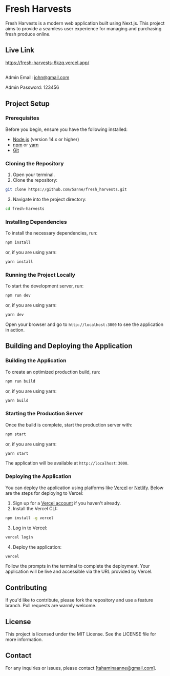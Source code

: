 # Fresh Harvests

Fresh Harvests is a modern web application built using Next.js. This project aims to provide a seamless user experience for managing and purchasing fresh produce online.

## Live Link

https://fresh-harvests-6kzq.vercel.app/

## 
Admin Email: john@gmail.com

Admin Password: 123456

## Project Setup

### Prerequisites

Before you begin, ensure you have the following installed:

- [Node.js](https://nodejs.org/) (version 14.x or higher)
- [npm](https://www.npmjs.com/) or [yarn](https://yarnpkg.com/)
- [Git](https://git-scm.com/)

### Cloning the Repository

1. Open your terminal.
2. Clone the repository:

```bash
git clone https://github.com/5anne/fresh_harvests.git
```

3. Navigate into the project directory:

```bash
cd fresh-harvests
```

### Installing Dependencies

To install the necessary dependencies, run:

```bash
npm install
```

or, if you are using yarn:

```bash
yarn install
```

### Running the Project Locally

To start the development server, run:

```bash
npm run dev
```

or, if you are using yarn:

```bash
yarn dev
```

Open your browser and go to `http://localhost:3000` to see the application in action.

## Building and Deploying the Application

### Building the Application

To create an optimized production build, run:

```bash
npm run build
```

or, if you are using yarn:

```bash
yarn build
```

### Starting the Production Server

Once the build is complete, start the production server with:

```bash
npm start
```

or, if you are using yarn:

```bash
yarn start
```

The application will be available at `http://localhost:3000`.

### Deploying the Application

You can deploy the application using platforms like [Vercel](https://vercel.com/) or [Netlify](https://www.netlify.com/). Below are the steps for deploying to Vercel:

1. Sign up for a [Vercel account](https://vercel.com/signup) if you haven't already.
2. Install the Vercel CLI:

```bash
npm install -g vercel
```

3. Log in to Vercel:

```bash
vercel login
```

4. Deploy the application:

```bash
vercel
```

Follow the prompts in the terminal to complete the deployment. Your application will be live and accessible via the URL provided by Vercel.

## Contributing

If you'd like to contribute, please fork the repository and use a feature branch. Pull requests are warmly welcome.

## License

This project is licensed under the MIT License. See the LICENSE file for more information.

## Contact

For any inquiries or issues, please contact [tahaminaanne@gmail.com].

